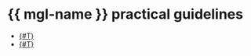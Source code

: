 # {{ mgl-name }} practical guidelines

* [{#T}](gitlab-containers.md)
* [{#T}](cr-scanner-with-k8s-and-gitlab.md)
